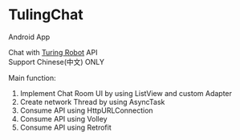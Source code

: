 # TulingChat
Android App

Chat with <a href="http://www.tuling123.com/html/doc/api.html">Turing Robot</a> API </br>
Support Chinese(中文) ONLY

Main function: </br>
1. Implement Chat Room UI by using ListView and custom Adapter </br>
2. Create network Thread by using AsyncTask </br>
3. Consume API using HttpURLConnection </br>
4. Consume API using Volley </br>
5. Consume API using Retrofit </br>
